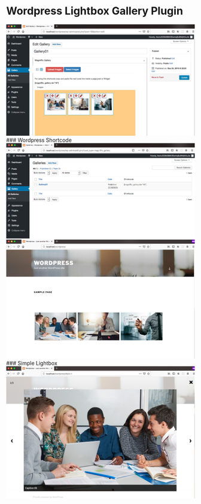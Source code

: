 # Wordpress Lightbox Gallery Plugin
<img src="screenshots/01.png"/>
### Wordpress Shortcode
<img src="screenshots/02.png"/>
<img src="screenshots/03.png"/>
### Simple Lightbox
<img src="screenshots/04.png"/>
